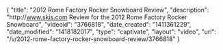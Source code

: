 {
    "title": "2012 Rome Factory Rocker Snowboard Review",
    "description": "http:\/\/www.skis.com Review for the 2012 Rome Factory Rocker Snowboard",
    "videoid": "3766818",
    "date_created": "1411361229",
    "date_modified": "1418182017",
    "type": "captivate",
    "layout": "video",
    "url": "\/v\/2012-rome-factory-rocker-snowboard-review\/3766818"
}